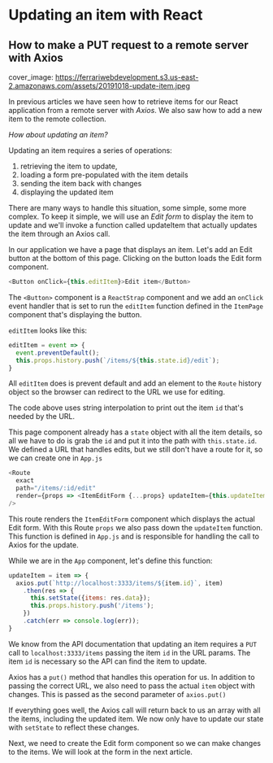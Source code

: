 # Updating an item with React
## How to make a PUT request to a remote server with Axios

cover_image: https://ferrariwebdevelopment.s3.us-east-2.amazonaws.com/assets/20191018-update-item.jpeg


In previous articles we have seen how to retrieve items for our React application from a remote server with *Axios*.
We also saw how to add a new item to the remote collection.

*How about updating an item?*

Updating an item requires a series of operations:

1. retrieving the item to update,
2. loading a form pre-populated with the item details
3. sending the item back with changes
4. displaying the updated item

There are many ways to handle this situation, some simple, some more complex.
To keep it simple, we will use an *Edit form* to display the item to update and we'll invoke a function called updateItem that actually updates the item through an Axios call.

In our application we have a page that displays an item. Let's add an Edit button at the bottom of this page. Clicking on the button loads the Edit form component.

```js
<Button onClick={this.editItem}>Edit item</Button>
```

The `<Button>` component is a `ReactStrap` component and we add an `onClick` event handler that is set to run the `editItem` function defined in the `ItemPage` component that's displaying the button.

`editItem` looks like this:

```js
editItem = event => {
  event.preventDefault();
  this.props.history.push(`/items/${this.state.id}/edit`);
}
```

All `editItem` does is prevent default and add an element to the `Route` history object so the browser can redirect to the URL we use for editing.

The code above uses string interpolation to print out the item `id` that's needed by the URL.

This page component already has a `state` object with all the item details, so all we have to do is grab the `id` and put it into the path with `this.state.id`.
We defined a URL that handles edits, but we still don't have a route for it, so we can create one in `App.js`

```js
<Route
  exact
  path="/items/:id/edit"
  render={props => <ItemEditForm {...props} updateItem={this.updateItem} />}
/>
```

This route renders the `ItemEditForm` component which displays the actual Edit form.
With this Route `props` we also pass down the `updateItem` function. This function is defined in `App.js` and is responsible for handling the call to Axios for the update.

While we are in the `App` component, let's define this function:

```js
updateItem = item => {
  axios.put(`http://localhost:3333/items/${item.id}`, item)
    .then(res => {
      this.setState({items: res.data});
      this.props.history.push('/items');
    })
    .catch(err => console.log(err));
}
```

We know from the API documentation that updating an item requires a `PUT` call to `localhost:3333/items` passing the item `id` in the URL params.
The item `id` is necessary so the API can find the item to update.

Axios has a `put()` method that handles this operation for us.
In addition to passing the correct URL, we also need to pass the actual `item` object with changes. This is passed as the second parameter of `axios.put()`

If everything goes well, the Axios call will return back to us an array with all the items, including the updated item. We now only have to update our state with `setState` to reflect these changes.

Next, we need to create the Edit form component so we can make changes to the items. We will look at the form in the next article.